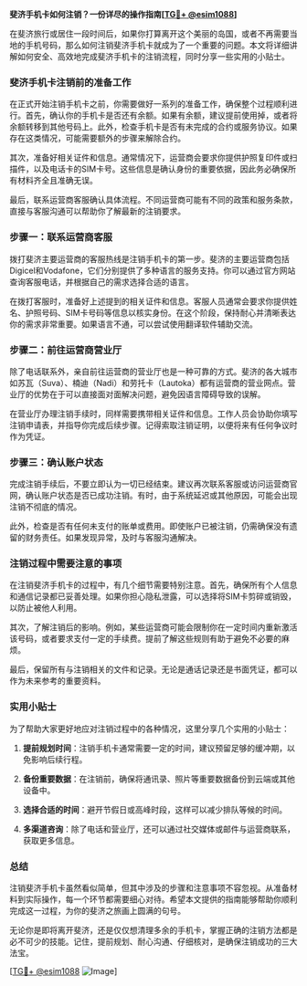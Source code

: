 **斐济手机卡如何注销？一份详尽的操作指南[[TG💪+ @esim1088](https://t.me/s/esim1088)]**

在斐济旅行或居住一段时间后，如果你打算离开这个美丽的岛国，或者不再需要当地的手机号码，那么如何注销斐济手机卡就成为了一个重要的问题。本文将详细讲解如何安全、高效地完成斐济手机卡的注销流程，同时分享一些实用的小贴士。

### 斐济手机卡注销前的准备工作

在正式开始注销手机卡之前，你需要做好一系列的准备工作，确保整个过程顺利进行。首先，确认你的手机卡是否还有余额。如果有余额，建议提前使用掉，或者将余额转移到其他号码上。此外，检查手机卡是否有未完成的合约或服务协议。如果存在这类情况，可能需要额外的步骤来解除合约。

其次，准备好相关证件和信息。通常情况下，运营商会要求你提供护照复印件或扫描件，以及电话卡的SIM卡号。这些信息是确认身份的重要依据，因此务必确保所有材料齐全且准确无误。

最后，联系运营商客服确认具体流程。不同运营商可能有不同的政策和服务条款，直接与客服沟通可以帮助你了解最新的注销要求。

### 步骤一：联系运营商客服

拨打斐济主要运营商的客服热线是注销手机卡的第一步。斐济的主要运营商包括Digicel和Vodafone，它们分别提供了多种语言的服务支持。你可以通过官方网站查询客服电话，并根据自己的需求选择合适的语言。

在拨打客服时，准备好上述提到的相关证件和信息。客服人员通常会要求你提供姓名、护照号码、SIM卡号码等信息以核实身份。在这个阶段，保持耐心并清晰表达你的需求非常重要。如果语言不通，可以尝试使用翻译软件辅助交流。

### 步骤二：前往运营商营业厅

除了电话联系外，亲自前往运营商的营业厅也是一种可靠的方式。斐济的各大城市如苏瓦（Suva）、楠迪（Nadi）和劳托卡（Lautoka）都有运营商的营业网点。营业厅的优势在于可以直接面对面解决问题，避免因语言障碍导致的误解。

在营业厅办理注销手续时，同样需要携带相关证件和信息。工作人员会协助你填写注销申请表，并指导你完成后续步骤。记得索取注销证明，以便将来有任何争议时作为凭证。

### 步骤三：确认账户状态

完成注销手续后，不要立即认为一切已经结束。建议再次联系客服或访问运营商官网，确认账户状态是否已成功注销。有时，由于系统延迟或其他原因，可能会出现注销不彻底的情况。

此外，检查是否有任何未支付的账单或费用。即使账户已被注销，仍需确保没有遗留的财务责任。如果发现异常，及时与客服沟通解决。

### 注销过程中需要注意的事项

在注销斐济手机卡的过程中，有几个细节需要特别注意。首先，确保所有个人信息和通信记录都已妥善处理。如果你担心隐私泄露，可以选择将SIM卡剪碎或销毁，以防止被他人利用。

其次，了解注销后的影响。例如，某些运营商可能会限制你在一定时间内重新激活该号码，或者要求支付一定的手续费。提前了解这些规则有助于避免不必要的麻烦。

最后，保留所有与注销相关的文件和记录。无论是通话记录还是书面凭证，都可以作为未来参考的重要资料。

### 实用小贴士

为了帮助大家更好地应对注销过程中的各种情况，这里分享几个实用的小贴士：

1. **提前规划时间**：注销手机卡通常需要一定的时间，建议预留足够的缓冲期，以免影响后续行程。
   
2. **备份重要数据**：在注销前，确保将通讯录、照片等重要数据备份到云端或其他设备中。

3. **选择合适的时间**：避开节假日或高峰时段，这样可以减少排队等候的时间。

4. **多渠道咨询**：除了电话和营业厅，还可以通过社交媒体或邮件与运营商联系，获取更多信息。

### 总结

注销斐济手机卡虽然看似简单，但其中涉及的步骤和注意事项不容忽视。从准备材料到实际操作，每一个环节都需要细心对待。希望本文提供的指南能够帮助你顺利完成这一过程，为你的斐济之旅画上圆满的句号。

无论你是即将离开斐济，还是仅仅想清理多余的手机卡，掌握正确的注销方法都是必不可少的技能。记住，提前规划、耐心沟通、仔细核对，是确保注销成功的三大法宝。

[[TG💪+ @esim1088](https://t.me/s/esim1088) ![Image](https://i.postimg.cc/4NQfJmqS/Snipaste-2025-05-13-00-14-12.png)]
